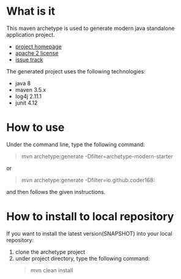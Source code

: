 What is it
==========

This maven archetype is used to generate modern java standalone application project.

* [project homepage](https://github.com/coder168/archetype-modern-starter)
* [apache 2 license](http://www.apache.org/licenses/LICENSE-2.0.txt)
* [issue track](https://github.com/coder168/archetype-modern-starter/issues)

The generated project uses the following technologies:

* java 8
* maven 3.5.x
* log4j 2.11.1
* junit 4.12

How to use
==========

Under the command line, type the following command:
   > mvn archetype:generate -Dfilter=archetype-modern-starter

or
   > mvn archetype:generate -Dfilter=io.github.coder168:

and then follows the given instructions.

How to install to local repository
==================================

If you want to install the latest version(SNAPSHOT) into your local repository:

1. clone the archetype project
2. under project directory, type the following command:
   > mvn clean install
